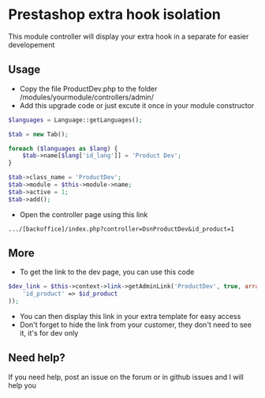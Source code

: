 # Prestashop extra hook isolation
This module controller will display your extra hook in a separate for easier developement

## Usage
- Copy the file ProductDev.php to the folder /modules/yourmodule/controllers/admin/
- Add this upgrade code or just excute it once in your module constructor
```php
$languages = Language::getLanguages();

$tab = new Tab();

foreach ($languages as $lang) {
    $tab->name[$lang['id_lang']] = 'Product Dev';
}

$tab->class_name = 'ProductDev';
$tab->module = $this->module->name;
$tab->active = 1;
$tab->add();
```
- Open the controller page using this link 
```text
.../[backoffice]/index.php?controller=DsnProductDev&id_product=1
```

## More
- To get the link to the dev page, you can use this code
```php
$dev_link = $this->context->link->getAdminLink('ProductDev', true, array(), array(
    'id_product' => $id_product
));
```
- You can then display this link in your extra template for easy access
- Don't forget to hide the link from your customer, they don't need to see it, it's for dev only

## Need help?
If you need help, post an issue on the forum or in github issues and I will help you